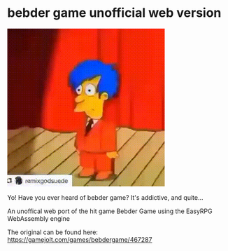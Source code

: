 # bebder game unofficial web version
![](https://github.com/Grayforz2468/bebder/blob/main/tiktok_bebder_game_7544655939920563487.gif)

Yo! Have you ever heard of bebder game? It's addictive, and quite...


An unoffical web port of the hit game Bebder Game using the EasyRPG WebAssembly engine

The original can be found here: https://gamejolt.com/games/bebdergame/467287



